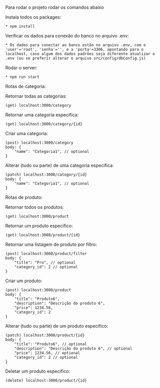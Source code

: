 Para rodar o projeto rodar os comandos abaixo

Instala todos os packages:
    
    * npm install

Verificar os dados para conexão do banco no arquivo .env:
    
    * Os dados para conectar ao banco estão no arquivo .env, com o 'user'='root', 'senha'='', e a 'porta'=3306, apontando para o localhost, caso algum dos dados padrões seja diferente atualizar o .env (ou se preferir alterar o arquivo src/config/dbConfig.js)

Rodar o server:
    
    * npm run start

Rotas de categoria:

Retornar todas as categorias:

    (get) localhost:3000/category

Retornar uma categoria especifica:

    (get) localhost:3000/category/{id}

Criar uma categoria:

    (post) localhost:3000/category
    body: {
        "name": "Categoria1", // optional
    }

Alterar (tudo ou parte) de uma categoria especifica:  

    (patch) localhost:3000/category/{id}
    body: {
        "name": "Categoria1", // optional
    }


Rotas de produto:

Retornar todos os produtos:

    (get) localhost:3000/product

Retornar um produto especifico:

    (get) localhost:3000/product/{id}

Retornar uma listagem de produto por filtro:

    (post) localhost:3000/product/filter
    body: {
        "title": "Pro", // optional
        "category_id": 2 // optional
    }

Criar um produto:

    (post) localhost:3000/product
    body: {
        "title": "Produto6",
        "description": "Descrição do produto 6",
        "price": 1234.56,
        "category_id": 2
    }

Alterar (tudo ou parte) de um produto especifico:  

    (patch) localhost:3000/product/{id}
    body: {
        "title": "Produto6", // optional
        "description": "Descrição do produto 6", // optional
        "price": 1234.56, // optional
        "category_id": 2 // optional
    }

Deletar um produto especifico:

    (delete) localhost:3000/product/{id}
